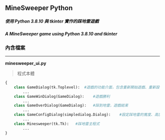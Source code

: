 ## MineSweeper Python

##### 使用 Python 3.8.10 與 tkinter 實作的踩地雷遊戲
##### A MineSweeper game using Python 3.8.10 and tkinter

### 內含檔案

---

**minesweeper_ui.py**

> 程式本體

```python
{
    class GameDialog(tk.Toplevel):  #遊戲的功能介面，包含重新開始遊戲、重新設置遊戲及退出遊戲
        ...
    class GameWinDialog(GameDialog):    #遊戲勝利
        ...
    class GameOverDialog(GameDialog):   #踩到地雷，遊戲結束
        ...
    class GameConfigDialog(simpledialog.Dialog):    #設定踩地雷的寬度、高度及地雷數量
        ...
    class Minesweeper(tk.Tk):   #踩地雷主程式
        ...
}
```
